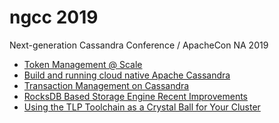 ngcc 2019
=========

Next-generation Cassandra Conference / ApacheCon NA 2019

 * [Token Management @ Scale][tokens]
 * [Build and running cloud native Apache Cassandra][cloud_native_cassandra]
 * [Transaction Management on Cassandra][transaction_management_on_cassandra]
 * [RocksDB Based Storage Engine Recent Improvements][rocksandra-update]
 * [Using the TLP Toolchain as a Crystal Ball for Your Cluster][tlp_toolchain]



[tokens]: CassandraTokenManagement.pdf
[cloud_native_cassandra]: Building%20and%20running%20cloud-native%20Cassandra.pdf
[transaction_management_on_cassandra]: TransactionManagementOnCassandra.pdf
[rocksandra-update]: rocksandra-update.pdf
[tlp_toolchain]: UsingTheTLPToolChainAsACrystalBallForYourCluster.pdf
